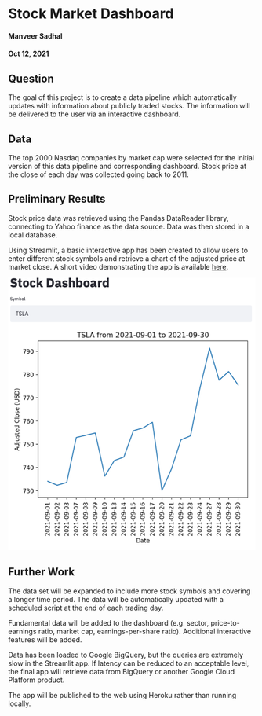 # Stock Market Dashboard

#### Manveer Sadhal
#### Oct 12, 2021

## Question
The goal of this project is to create a data pipeline which automatically updates with information about publicly traded stocks. The information will be delivered to the user via an interactive dashboard.

## Data
The top 2000 Nasdaq companies by market cap were selected for the initial version of this data pipeline and corresponding dashboard. Stock price at the close of each day was collected going back to 2011.

## Preliminary Results
Stock price data was retrieved using the Pandas DataReader library, connecting to Yahoo finance as the data source. Data was then stored in a local database.

Using Streamlit, a basic interactive app has been created to allow users to enter different stock symbols and retrieve a chart of the adjusted price at market close. A short video demonstrating the app is available [here](https://youtu.be/Ge2REy8EgqY).

![dashboard](app_mvp.png)

## Further Work
The data set will be expanded to include more stock symbols and covering a longer time period. The data will be automatically updated with a scheduled script at the end of each trading day.

Fundamental data will be added to the dashboard (e.g. sector, price-to-earnings ratio, market cap, earnings-per-share ratio). Additional interactive features will be added.

Data has been loaded to Google BigQuery, but the queries are extremely slow in the Streamlit app. If latency can be reduced to an acceptable level, the final app will retrieve data from BigQuery or another Google Cloud Platform product.

The app will be published to the web using Heroku rather than running locally.
